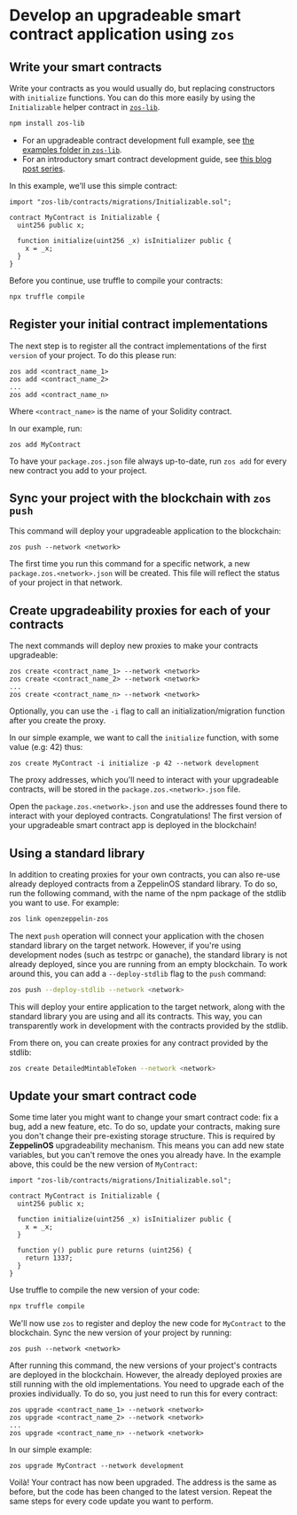 # Develop an upgradeable smart contract application using `zos`

## Write your smart contracts
Write your contracts as you would usually do, but replacing constructors with `initialize` functions. You can do this more easily by using the `Initializable` helper contract in [`zos-lib`](https://github.com/zeppelinos/zos-lib).

```sh
npm install zos-lib
```

- For an upgradeable contract development full example, see [the examples folder in `zos-lib`](https://github.com/zeppelinos/zos-lib/blob/master/examples/simple/contracts/MyContract_v0.sol).
- For an introductory smart contract development guide, see [this blog post series](https://blog.zeppelin.solutions/a-gentle-introduction-to-ethereum-programming-part-1-783cc7796094).

In this example, we'll use this simple contract:
```sol
import "zos-lib/contracts/migrations/Initializable.sol";

contract MyContract is Initializable {
  uint256 public x;
  
  function initialize(uint256 _x) isInitializer public {
    x = _x;
  }
}
```


Before you continue, use truffle to compile your contracts:
```sh
npx truffle compile
```

## Register your initial contract implementations

The next step is to register all the contract implementations of the first `version` of your project. To do this please run:

```
zos add <contract_name_1>
zos add <contract_name_2>
...
zos add <contract_name_n>
```

Where `<contract_name>` is the name of your Solidity contract.

In our example, run:
```
zos add MyContract
```

To have your `package.zos.json` file always up-to-date, run `zos add` for every new contract you add to your project.

## Sync your project with the blockchain with `zos push`

This command will deploy your upgradeable application to the blockchain:
```
zos push --network <network>
```

The first time you run this command for a specific network, a new `package.zos.<network>.json` will be created. This file will reflect the status of your project in that network.

## Create upgradeability proxies for each of your contracts  

The next commands will deploy new proxies to make your contracts upgradeable:

```
zos create <contract_name_1> --network <network>
zos create <contract_name_2> --network <network>
...
zos create <contract_name_n> --network <network>
```

Optionally, you can use the `-i` flag to call an initialization/migration function after you create the proxy.

In our simple example, we want to call the `initialize` function, with some value (e.g: 42) thus:
```
zos create MyContract -i initialize -p 42 --network development 
```

The proxy addresses, which you'll need to interact with your upgradeable contracts, will be stored in the `package.zos.<network>.json` file.

Open the `package.zos.<network>.json` and use the addresses found there to interact with your deployed contracts. Congratulations! The first version of your upgradeable smart contract app is deployed in the blockchain!

## Using a standard library

In addition to creating proxies for your own contracts, you can also re-use already deployed contracts from a ZeppelinOS standard library. To do so, run the following command, with the name of the npm package of the stdlib you want to use. For example:

```bash
zos link openzeppelin-zos
```

The next `push` operation will connect your application with the chosen standard library on the target network. However, if you're using development nodes (such as testrpc or ganache), the standard library is not already deployed, since you are running from an empty blockchain. To work around this, you can add a `--deploy-stdlib` flag to the `push` command:

```bash
zos push --deploy-stdlib --network <network>
```

This will deploy your entire application to the target network, along with the standard library you are using and all its contracts. This way, you can transparently work in development with the contracts provided by the stdlib.

From there on, you can create proxies for any contract provided by the stdlib:

```bash
zos create DetailedMintableToken --network <network>
```


## Update your smart contract code

Some time later you might want to change your smart contract code: fix a bug, add a new feature, etc. 
To do so, update your contracts, making sure you don't change their pre-existing storage structure. This is required
by **ZeppelinOS** upgradeability mechanism. This means you can add new state variables, but you can't remove the ones you already have. In the example above, this could be the new version of `MyContract`:

```sol
import "zos-lib/contracts/migrations/Initializable.sol";

contract MyContract is Initializable {
  uint256 public x;
  
  function initialize(uint256 _x) isInitializer public {
    x = _x;
  }
  
  function y() public pure returns (uint256) {
    return 1337;
  }
}
```

Use truffle to compile the new version of your code:
```sh
npx truffle compile
```

We'll now use `zos` to register and deploy the new code for `MyContract` to the blockchain. Sync the new version of your project by running: 

```
zos push --network <network>
```

After running this command, the new versions of your project's contracts are deployed in the blockchain. 
However, the already deployed proxies are still running with the old implementations. You need to upgrade
each of the proxies individually. To do so, you just need to run this for every contract: 

```
zos upgrade <contract_name_1> --network <network>
zos upgrade <contract_name_2> --network <network>
...
zos upgrade <contract_name_n> --network <network>
```

In our simple example:
```
zos upgrade MyContract --network development
```

Voilà! Your contract has now been upgraded. The address is the same as before, but the code has been changed to the latest version. Repeat the same steps for every code update you want to perform.

